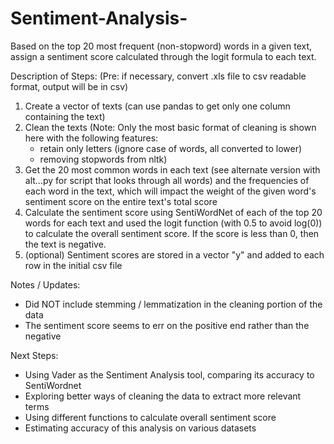 # Sentiment-Analysis-
Based on the top 20 most frequent (non-stopword) words in a given text, assign a sentiment score calculated through the logit formula to each text. 

Description of Steps:
(Pre: if necessary, convert .xls file to csv readable format, output will be in csv)
1. Create a vector of texts (can use pandas to get only one column containing the text)
2. Clean the texts (Note: Only the most basic format of cleaning is shown here with the following features:
    - retain only letters (ignore case of words, all converted to lower)
    - removing stopwords from nltk)
3. Get the 20 most common words in each text (see alternate version with alt...py for script that looks through all words) and the frequencies of each word in the text, which will impact the weight of the given word's sentiment score on the entire text's total score
4. Calculate the sentiment score using SentiWordNet of each of the top 20 words for each text and used the logit function (with 0.5 to avoid log(0)) to calculate the overall sentiment score. If the score is less than 0, then the text is negative. 
5. (optional) Sentiment scores are stored in a vector "y" and added to each row in the initial csv file 


Notes / Updates:
- Did NOT include stemming / lemmatization in the cleaning portion of the data
- The sentiment score seems to err on the positive end rather than the negative 

Next Steps:
- Using Vader as the Sentiment Analysis tool, comparing its accuracy to SentiWordnet 
- Exploring better ways of cleaning the data to extract more relevant terms 
- Using different functions to calculate overall sentiment score
- Estimating accuracy of this analysis on various datasets 
